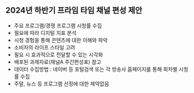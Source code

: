 ## 2024년 하반기 프라임 타임 채널 편성 제안
- 주요 프로그램/경쟁 프로그램 시청률 수집
- 필요에 따라 디지털 지표 분석
- 시청 경험을 통해 콘텐츠에 대한 이해와 파악
- 소비자의 라이프 스타일 고려
- 필요 시 효과적으로 전달할 수 있는 시각화
- 배포된 과제자료(채널A 주간편성표) 참고
- 데이터 수집방법 : 네이버 등 포털검색 또는 각 방송사 홈페이지를 통해 회차별 시청률 수집
- 주말, 뉴스 등 프로그램 선정에 대한 제약없음